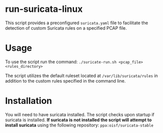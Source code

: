 # run-suricata-linux
This script provides a preconfigured `suricata.yaml` file to facilitate the detection of custom Suricata rules on a specified PCAP file.

# Usage
To use the script run the command: `./suricate-run.sh <pcap_file> <rules_directory>`

The script utilizes the default ruleset located at `/var/lib/suricata/rules` in addition to the custom rules specified in the command line.


# Installation
You will need to have suricata installed. The script checks upon startup if suricata is installed. **If suricata is not installed the script will attempt to install suricata** using the following repository: `ppa:oisf/suricata-stable`